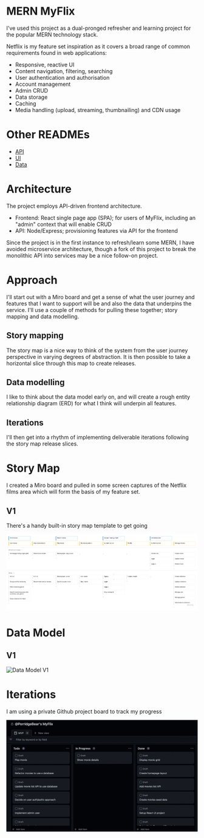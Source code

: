 # MERN MyFlix

I've used this project as a dual-pronged refresher and learning project for the popular MERN technology stack.

Netflix is my feature set inspiration as it covers a broad range of common requirements found in web applications:

* Responsive, reactive UI
* Content navigation, filtering, searching
* User authentication and authorisation
* Account management
* Admin CRUD
* Data storage
* Caching
* Media handling (upload, streaming, thumbnailing) and CDN usage

# Other READMEs

* [API](api/README.md)
* [UI](ui/README.md)
* [Data](data/README.md)

# Architecture

The project employs API-driven frontend architecture.

* Frontend: React single page app (SPA); for users of MyFlix, including an "admin" context that will enable CRUD
* API: Node/Express; provisioning features via API for the frontend

Since the project is in the first instance to refresh/learn some MERN, I have avoided microservice architecture, though a fork of this project to break the monolithic API into services may be a nice follow-on project.

# Approach

I'll start out with a Miro board and get a sense of what the user journey and features that I want to support will be and also the data that underpins the service. I'll use a couple of methods for pulling these together; story mapping and data modelling.

## Story mapping

The story map is a nice way to think of the system from the user journey perspective in varying degrees of abstraction. It is then possible to take a horizontal slice through this map to create releases.

## Data modelling

I like to think about the data model early on, and will create a rough entity relationship diagram (ERD) for what I think will underpin all features.

## Iterations

I'll then get into a rhythm of implementing deliverable iterations following the story map release slices.

# Story Map

I created a Miro board and pulled in some screen captures of the Netflix films area which will form the basis of my  feature set.

## V1

There's a handy built-in story map template to get going

![Story Map V1](user-story-map-v1%403x.png)

# Data Model

## V1

![Data Model V1](data-model-v1@3x.jpg)

# Iterations

I am using a private Github project board to track my progress

![Board](project-board.png)